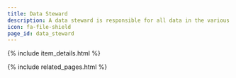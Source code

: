 ```yaml
---
title: Data Steward
description: A data steward is responsible for all data in the various data life cycle stages. In this context, RO-crate may be a solution at various stages of the data life cycle.
icon: fa-file-shield
page_id: data_steward
---
```

{% include item_details.html %}

{% include related_pages.html %}
